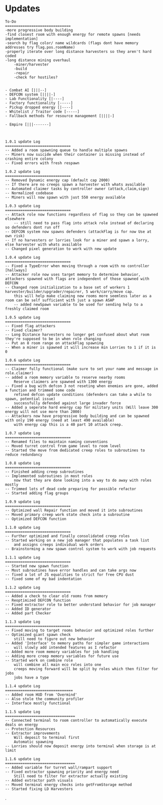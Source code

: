 # Updates

    To-Do
    ==============================
    -more progressive body building
    -find closest room with enough energy for remote spawns [needs implementation]
    -search by flag color/ name wildcards (flags dont have memory addresses try flag.pos.roomName)
    -properly iterate over long distance harvesters so they aren't hard coded
    -long distance mining overhaul
        -miner/harvester
        -build
        -repair
        -check for hostiles?
    
    
    - Combat AI [|||--]
    - DEFCON system [||||-]
    - Lab Functionality [|----]
    - Factory functionality [-----]
    - Pickup dropped energy [|----]
    - Whitelist / Traitor code [-----]
    - Fallback methods for resource management [||||-]

    - Empire [|||-------]



    1.0.1 update Log
    ==============================
    -- Added a room spawning queue to handle multiple spawns
    -- Miners now suicide when their container is missing instead of crashing entire colony
    -- Fixed errors with fresh respawn

    1.0.2 update Log
    ==============================
    -- Removed Dynamic energy cap (default cap 2000)
    -- If there are no creeps spawn a harvester with whats available
    -- Automated claimer tasks by controller owner (attack,claim,sign)
    -- Normalized codebase
    -- Miners will now spawn with just 550 energy available
    
    1.0.3 update Log
    ==============================
    -- Attack role now functions regardless of flag so they can be spawned elsewhere
        -- still need to pass flag into attack role instead of declaring so defenders dont run off
    -- DEFCON system now spawns defenders (attackFlag is for now Use at own risk)
    -- If no harvesters or lorries look for a miner and spawn a lorry, else harvester with whats available
    -- Changed pixel generation to work with new update

    1.0.4 update Log
    ==============================
    -- Fixed a TypeError when moving through a room with no controller [hallways]
    -- Attacker role now uses target memory to determine behavior, attackers spawned with flags are independent of those spawned with DEFCON
    -- Changed room initialization to a base set of workers 1 harvester/builder/upgrader/repairer, 5 work/carry/move cap.
        this will help make claiming new rooms more seemless later as a room can be self sufficient with just a spawn ASAP
        -- added newSpawn variable to be used for sending help to a freshly claimed room

    1.0.5 update Log
    ==============================
    -- Fixed flag attackers
    -- Fixed claimer?
    -- Long Distance harvesters no longer get confused about what room they're supposed to be in when role changing
    -- Put an 8 room range on attackFlag spawning
    -- When a miner is spawned it will increase min Lorries to 1 if it is 0

    1.0.6 update Log
    ==============================
    -- Claimer fully functional (make sure to set your name and message in role.claimer)
    -- added a room memory variable to reserve nearby rooms
        Reserve claimers are spawned with 1300 energy
    -- Fixed a bug with defcon 3 not reseting when enemies are gone, added a function and trimmed some code
        refined defcon update conditions (defenders can take a while to spawn, potential issue)
        successfully defended against large invader force
    -- Added a seperate hard energy cap for military units (Will leave 300 energy will not use more than 2000)
    -- Attackers now have progressive body building and can be spawned with only 190 energy (need at least 490 available)
        with energy cap this is a 40 part 10 attack creep.

    1.0.7 update Log
    ==============================
    -- Renamed files to maintain naming conventions
    -- Moved turret control from game level to room level
    -- Started the move from dedicated creep roles to subroutines to reduce redundancy

    1.0.8 update Log
    ==============================
    -- Finished adding creep subroutines
    -- Implemented subroutines in most roles
        now that they are done looking into a way to do away with roles mostly
    -- Trimmed lots of dead code preparing for possible refactor
    -- Started adding flag groups

    1.0.9 update Log
    ==============================
    -- Optimized wall Repair function and moved it into subroutines
    -- Moved primary creep work state check into a subroutine
    -- Optimized DEFCON function

    1.1.0 update Log
    ==============================
    -- Further optimized and finally consolidated creep roles
    -- Started working on a new job manager that populates a task list
        and assigns creeps individual work orders
    -- Brainstorming a new spawn control system to work with job requests

    1.1.1 update Log
    ==============================
    -- Started new spawn function
    -- Most subroutines have error handles and can take args now
    -- fixed a lot of JS equalities to strict for free CPU dust
    -- fixed some of my bad indentation

    1.1.2 update Log
    ==============================
    -- Added a check to clear old rooms from memory
    -- Reoptimized DEFCON function
    -- Fixed extractor role to better understand behavior for job manager
    -- Added ID generator
    -- Added part Checker

    1.1.3 update Log
    ==============================
    -- Fixed moving to target rooms behavior and optimized roles further
    -- Optimized giant spawn check 
        still need to figure out new behavior
    -- Added 'Interface' to memory paths for simpler game interactions
        will slowly add intended features as I refactor
    -- Added more room memory variables for job handling
    -- Adding more creep memory variables for future use
    -- Started work on combine role
        will combine all main eco roles into one
        creeps moving forward will be split by roles which then filter for jobs
        jobs have a type

    1.1.4 update Log
    ===============================
    -- Added room HUD from 'Overmind'
    -- Also stole the community profiler
    -- Interface mostly functional

    1.1.5 update Log
    ================================
    -- Connected terminal to room controller to automatically execute deals on energy
    -- Protection Resources
    -- Extractor improvements
        Will deposit to terminal first
        Automatic spawning
    -- Lorries should now deposit energy into terminal when storage is at limit

    1.1.6 update Log
    ================================
    -- Added variable for turret wall/rampart support
    -- Fixed extractor spawning priority and energy need
        Still need to filter for extractor actually existing
    -- Added extractor path visuals
    -- Moved terminal energy checks into getFromStorage method
    -- Started fixing LD Harvesters
.
